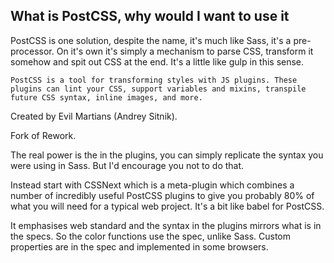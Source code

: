 ## What is PostCSS, why would I want to use it

PostCSS is one solution, despite the name, it's much like Sass, it's a pre-processor. On it's own it's simply a mechanism to parse CSS, transform it somehow and spit out CSS at the end. It's a little like gulp in this sense.

    PostCSS is a tool for transforming styles with JS plugins. These plugins can lint your CSS, support variables and mixins, transpile future CSS syntax, inline images, and more.

Created by Evil Martians (Andrey Sitnik).

Fork of Rework.

The real power is the in the plugins, you can simply replicate the syntax you were using in Sass. But I'd encourage you not to do that.

Instead start with CSSNext which is a meta-plugin which combines a number of incredibly useful PostCSS plugins to give you probably 80% of what you will need for a typical web project. It's a bit like babel for PostCSS.

It emphasises web standard and the syntax in the plugins mirrors what is in the specs. So the color functions use the spec, unlike Sass. Custom properties are in the spec and implemented in some browsers.